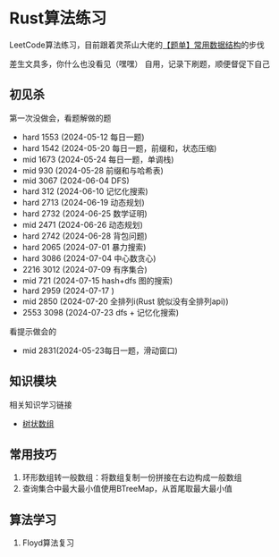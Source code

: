 # Rust算法练习
LeetCode算法练习，目前跟着灵茶山大佬的[【题单】常用数据结构](https://leetcode.cn/circle/discuss/mOr1u6/)的步伐

差生文具多，你什么也没看见（嘿嘿）
自用，记录下刷题，顺便督促下自己

## 初见杀

第一次没做会，看题解做的题
- hard 1553 (2024-05-12 每日一题)
- hard 1542 (2024-05-20 每日一题，前缀和，状态压缩)
- mid  1673 (2024-05-24 每日一题，单调栈)
- mid  930  (2024-05-28 前缀和与哈希表)
- mid  3067 (2024-06-04 DFS)
- hard 312  (2024-06-10 记忆化搜索)
- hard 2713 (2024-06-19 动态规划)
- hard 2732 (2024-06-25 数学证明)
- mid  2471 (2024-06-26 动态规划)
- hard 2742 (2024-06-28 背包问题)
- hard 2065 (2024-07-01 暴力搜索)
- hard 3086 (2024-07-04 中心数贪心)
- 2216 3012 (2024-07-09 有序集合)
- mid  721  (2024-07-15 hash+dfs 图的搜索)
- hard 2959 (2024-07-17 )
- mid  2850 (2024-07-20 全排列i(Rust 貌似没有全排列api))
- 2553 3098 (2024-07-23 dfs + 记忆化搜索)

看提示做会的
- mid  2831(2024-05-23每日一题，滑动窗口)

## 知识模块

相关知识学习链接

- [树状数组](https://leetcode.cn/problems/range-sum-query-mutable/solutions/2524481/dai-ni-fa-ming-shu-zhuang-shu-zu-fu-shu-lyfll/)

## 常用技巧
1. 环形数组转一般数组：将数组复制一份拼接在右边构成一般数组
2. 查询集合中最大最小值使用BTreeMap，从首尾取最大最小值

## 算法学习
1. Floyd算法复习